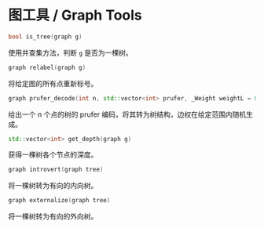 # 图工具 / Graph Tools

```cpp
bool is_tree(graph g)
```

使用并查集方法，判断 `g` 是否为一棵树。

```cpp
graph relabel(graph g)
```

将给定图的所有点重新标号。

```cpp
graph prufer_decode(int n, std::vector<int> prufer, _Weight weightL = 0, _Weight weightR = 0)
```

给出一个 n 个点的树的 prufer 编码，将其转为树结构，边权在给定范围内随机生成。

```cpp
std::vector<int> get_depth(graph g)
```

获得一棵树各个节点的深度。

```cpp
graph introvert(graph tree)
```

将一棵树转为有向的内向树。

```cpp
graph externalize(graph tree)
```

将一棵树转为有向的外向树。

